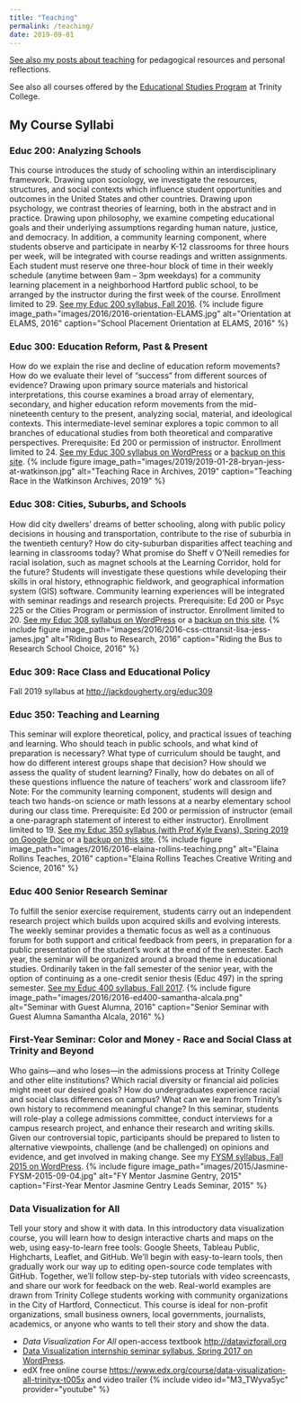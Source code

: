 ```yaml
---
title: "Teaching"
permalink: /teaching/
date: 2019-09-01
---
```

[See also my posts about teaching](https://jackdougherty.org/categories/#teaching) for pedagogical resources and personal reflections.

See also all courses offered by the [Educational Studies Program](http://commons.trincoll.edu/educ) at Trinity College.

## My Course Syllabi

### Educ 200: Analyzing Schools
This course introduces the study of schooling within an interdisciplinary framework. Drawing upon sociology, we investigate the resources, structures, and social contexts which influence student opportunities and outcomes in the United States and other countries. Drawing upon psychology, we contrast theories of learning, both in the abstract and in practice. Drawing upon philosophy, we examine competing educational goals and their underlying assumptions regarding human nature, justice, and democracy. In addition, a community learning component, where students observe and participate in nearby K-12 classrooms for three hours per week, will be integrated with course readings and written assignments. Each student must reserve one three-hour block of time in their weekly schedule (anytime between 9am – 3pm weekdays) for a community learning placement in a neighborhood Hartford public school, to be arranged by the instructor during the first week of the course. Enrollment limited to 29. [See my Educ 200 syllabus, Fall 2016](http://jackdougherty.org/educ200).
{% include figure image_path="images/2016/2016-orientation-ELAMS.jpg" alt="Orientation at ELAMS, 2016" caption="School Placement Orientation at ELAMS, 2016" %}

### Educ 300: Education Reform, Past & Present
How do we explain the rise and decline of education reform movements? How do we evaluate their level of “success” from different sources of evidence? Drawing upon primary source materials and historical interpretations, this course examines a broad array of elementary, secondary, and higher education reform movements from the mid-nineteenth century to the present, analyzing social, material, and ideological contexts. This intermediate-level seminar explores a topic common to all branches of educational studies from both theoretical and comparative perspectives. Prerequisite: Ed 200 or permission of instructor. Enrollment limited to 24. [See my Educ 300 syllabus on WordPress](http://commons.trincoll.edu/edreform) or a [backup on this site](http://jackdougherty.org/educ300/).
{% include figure image_path="images/2019/2019-01-28-bryan-jess-at-watkinson.jpg" alt="Teaching Race in Archives, 2019" caption="Teaching Race in the Watkinson Archives, 2019" %}

### Educ 308: Cities, Suburbs, and Schools
How did city dwellers’ dreams of better schooling, along with public policy decisions in housing and transportation, contribute to the rise of suburbia in the twentieth century? How do city-suburban disparities affect teaching and learning in classrooms today? What promise do Sheff v O’Neill remedies for racial isolation, such as magnet schools at the Learning Corridor, hold for the future? Students will investigate these questions while developing their skills in oral history, ethnographic fieldwork, and geographical information system (GIS) software. Community learning experiences will be integrated with seminar readings and research projects. Prerequisite: Ed 200 or Psyc 225 or the Cities Program or permission of instructor. Enrollment limited to 20. [See my Educ 308 syllabus on WordPress](http://commons.trincoll.edu/cssp) or a [backup on this site](http://jackdougherty.org/ed308/).
{% include figure image_path="images/2016/2016-css-cttransit-lisa-jess-james.jpg" alt="Riding Bus to Research, 2016" caption="Riding the Bus to Research School Choice, 2016" %}

### Educ 309: Race Class and Educational Policy
Fall 2019 syllabus at <http://jackdougherty.org/educ309>

### Educ 350: Teaching and Learning
This seminar will explore theoretical, policy, and practical issues of teaching and learning. Who should teach in public schools, and what kind of preparation is necessary? What type of curriculum should be taught, and how do different interest groups shape that decision? How should we assess the quality of student learning? Finally, how do debates on all of these questions influence the nature of teachers’ work and classroom life? Note: For the community learning component, students will design and teach two hands-on science or math lessons at a nearby elementary school during our class time. Prerequisite: Ed 200 or permission of instructor (email a one-paragraph statement of interest to either instructor). Enrollment limited to 19. [See my Educ 350 syllabus (with Prof Kyle Evans), Spring 2019 on Google Doc](http://bit.ly/educ350) or a [backup on this site](http://jackdougherty.org/edu350/).
{% include figure image_path="images/2016/2016-elaina-rollins-teaching.png" alt="Elaina Rollins Teaches, 2016" caption="Elaina Rollins Teaches Creative Writing and Science, 2016" %}

### Educ 400 Senior Research Seminar
To fulfill the senior exercise requirement, students carry out an independent research project which builds upon acquired skills and evolving interests. The weekly seminar provides a thematic focus as well as a continuous forum for both support and critical feedback from peers, in preparation for a public presentation of the student’s work at the end of the semester. Each year, the seminar will be organized around a broad theme in educational studies. Ordinarily taken in the fall semester of the senior year, with the option of continuing as a one-credit senior thesis (Educ 497) in the spring semester. [See my Educ 400 syllabus, Fall 2017](http://jackdougherty.org/educ400).
{% include figure image_path="images/2016/2016-ed400-samantha-alcala.png" alt="Seminar with Guest Alumna, 2016" caption="Senior Seminar with Guest Alumna Samantha Alcala, 2016" %}

### First-Year Seminar: Color and Money - Race and Social Class at Trinity and Beyond
Who gains—and who loses—in the admissions process at Trinity College and other elite institutions? Which racial diversity or financial aid policies might meet our desired goals? How do undergraduates experience racial and social class differences on campus? What can we learn from Trinity’s own history to recommend meaningful change? In this seminar, students will role-play a college admissions committee, conduct interviews for a campus research project, and enhance their research and writing skills. Given our controversial topic, participants should be prepared to listen to alternative viewpoints, challenge (and be challenged) on opinions and evidence, and get involved in making change. See my [FYSM syllabus, Fall 2015 on WordPress](https://commons.trincoll.edu/colorandmoney/).
{% include figure image_path="images/2015/Jasmine-FYSM-2015-09-04.jpg" alt="FY Mentor Jasmine Gentry, 2015" caption="First-Year Mentor Jasmine Gentry Leads Seminar, 2015" %}

### Data Visualization for All
Tell your story and show it with data. In this introductory data visualization course, you will learn how to design interactive charts and maps on the web, using easy-to-learn free tools: Google Sheets, Tableau Public, Highcharts, Leaflet, and GitHub. We’ll begin with easy-to-learn tools, then gradually work our way up to editing open-source code templates with GitHub. Together, we’ll follow step-by-step tutorials with video screencasts, and share our work for feedback on the web. Real-world examples are drawn from Trinity College students working with community organizations in the City of Hartford, Connecticut. This course is ideal for non-profit organizations, small business owners, local governments, journalists, academics, or anyone who wants to tell their story and show the data.
- *Data Visualization For All* open-access textbook <http://datavizforall.org>
- [Data Visualization internship seminar syllabus, Spring 2017 on WordPress](http://commons.trincoll.edu/dataviz).
- edX free online course <https://www.edx.org/course/data-visualization-all-trinityx-t005x> and video trailer
{% include video id="M3_TWyva5yc" provider="youtube" %}
